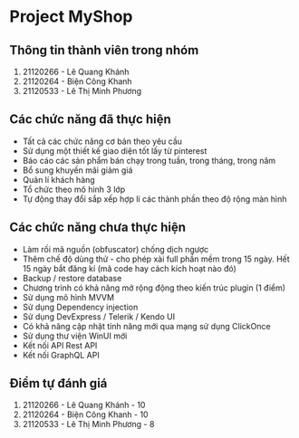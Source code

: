 # Project MyShop
## Thông tin thành viên trong nhóm
1. 21120266 - Lê Quang Khánh
2. 21120264 - Biện Công Khanh
3. 21120533 - Lê Thị Minh Phương
## Các chức năng đã thực hiện
- Tất cả các chức năng cơ bản theo yêu cầu
- Sử dụng một thiết kế giao diện tốt lấy từ pinterest 
- Báo cáo các sản phẩm bán chạy trong tuần, trong tháng, trong năm 
- Bổ sung khuyến mãi giảm giá 
- Quản lí khách hàng
- Tổ chức theo mô hình 3 lớp 
- Tự động thay đổi sắp xếp hợp lí các thành phần theo độ rộng màn hình
## Các chức năng chưa thực hiện
- Làm rối mã nguồn (obfuscator) chống dịch ngược 
- Thêm chế độ dùng thử - cho phép xài full phần mềm trong 15 ngày. Hết 15 ngày bắt đăng kí (mã code hay cách kích hoạt nào đó) 
- Backup / restore database 
- Chương trình có khả năng mở rộng động theo kiến trúc plugin (1 điểm)
- Sử dụng mô hình MVVM 
- Sử dụng Dependency injection 
- Sử dụng DevExpress / Telerik  / Kendo UI  
- Có khả năng cập nhật tính năng mới qua mạng sử dụng ClickOnce
- Sử dụng thư viện WinUI mới
- Kết nối API Rest API 
- Kết nối GraphQL API 

## Điểm tự đánh giá
1. 21120266 - Lê Quang Khánh - 10
2. 21120264 - Biện Công Khanh - 10
3. 21120533 - Lê Thị Minh Phương - 8
